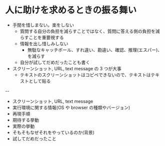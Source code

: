 # 人に助けを求めるときの振る舞い

- 手間を惜しまない。楽をしない
  - 質問する自分の負担を減らすことではなく、質問に答える側の負担を減らすことを重要視する
  - 情報を出し惜しみしない
    - 無駄なキャッチボール、すれ違い、勘違い、確認、推理(エスパー)、を減らす
  - 自分が試してだめだったことも書く
- スクリーンショット, URL, text message の 3 つが大事
  - テキストのスクリーンショットはコピペできないので、テキストはテキストとして貼る

--

- スクリーンショット, URL, text message
- 実行環境に関する情報(OS や browser の種類やバージョン)
- 再現手順
- 期待する挙動
- 実際の挙動
- そもそもなぜそれをやっているのか(背景)
- 試してだめだったこと
